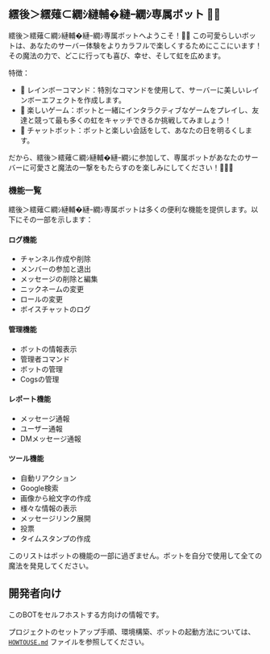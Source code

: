 ## 繧後＞繧薙⊂繝ｼ縺輔�縺ｰ繝ｼ専属ボット 🌈🤖

繧後＞繧薙⊂繝ｼ縺輔�縺ｰ繝ｼ専属ボットへようこそ！🌈🤖 この可愛らしいボットは、あなたのサーバー体験をよりカラフルで楽しくするためにここにいます！その魔法の力で、どこに行っても喜び、幸せ、そして虹を広めます。

特徴：
- 🌈 レインボーコマンド：特別なコマンドを使用して、サーバーに美しいレインボーエフェクトを作成します。
- 🎉 楽しいゲーム：ボットと一緒にインタラクティブなゲームをプレイし、友達と競って最も多くの虹をキャッチできるか挑戦してみましょう！
- 💬 チャットボット：ボットと楽しい会話をして、あなたの日を明るくします。

だから、繧後＞繧薙⊂繝ｼ縺輔�縺ｰ繝ｼに参加して、専属ボットがあなたのサーバーに可愛さと魔法の一撃をもたらすのを楽しみにしてください！🌈🤖✨

### 機能一覧

繧後＞繧薙⊂繝ｼ縺輔�縺ｰ繝ｼ専属ボットは多くの便利な機能を提供します。以下にその一部を示します：

#### ログ機能
- チャンネル作成や削除
- メンバーの参加と退出
- メッセージの削除と編集
- ニックネームの変更
- ロールの変更
- ボイスチャットのログ

#### 管理機能
- ボットの情報表示
- 管理者コマンド
- ボットの管理
- Cogsの管理

#### レポート機能
- メッセージ通報
- ユーザー通報
- DMメッセージ通報

#### ツール機能
- 自動リアクション
- Google検索
- 画像から絵文字の作成
- 様々な情報の表示
- メッセージリンク展開
- 投票
- タイムスタンプの作成

このリストはボットの機能の一部に過ぎません。ボットを自分で使用して全ての魔法を発見してください。


## 開発者向け

このBOTをセルフホストする方向けの情報です。

プロジェクトのセットアップ手順、環境構築、ボットの起動方法については、[`HOWTOUSE.md`](./HOWTOUSE.md) ファイルを参照してください。
